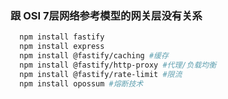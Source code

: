 ### 跟 OSI 7层网络参考模型的网关层没有关系


```sh
  npm install fastify
  npm install express
  npm install @fastify/caching #缓存
  npm install @fastify/http-proxy #代理/负载均衡
  npm install @fastify/rate-limit #限流
  npm install opossum #熔断技术
